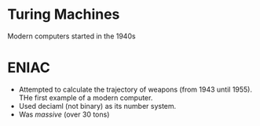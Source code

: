 # Turing Machines
Modern computers started in the 1940s

# ENIAC
- Attempted to calculate the trajectory of weapons (from 1943 until 1955). THe first example of a modern computer.
- Used deciaml (not binary) as its number system.
- Was _massive_ (over 30 tons)
